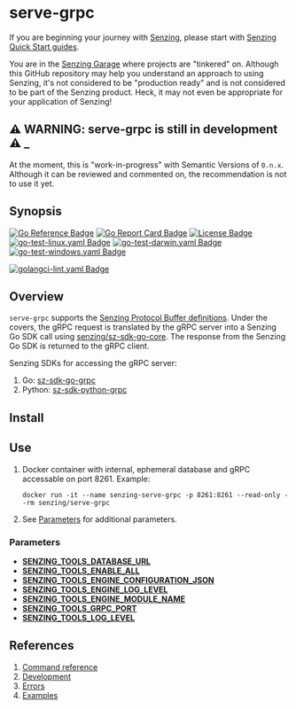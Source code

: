 # serve-grpc

If you are beginning your journey with [Senzing],
please start with [Senzing Quick Start guides].

You are in the [Senzing Garage] where projects are "tinkered" on.
Although this GitHub repository may help you understand an approach to using Senzing,
it's not considered to be "production ready" and is not considered to be part of the Senzing product.
Heck, it may not even be appropriate for your application of Senzing!

## :warning: WARNING: serve-grpc is still in development :warning: _

At the moment, this is "work-in-progress" with Semantic Versions of `0.n.x`.
Although it can be reviewed and commented on,
the recommendation is not to use it yet.

## Synopsis

[![Go Reference Badge]][Package reference]
[![Go Report Card Badge]][Go Report Card]
[![License Badge]][License]
[![go-test-linux.yaml Badge]][go-test-linux.yaml]
[![go-test-darwin.yaml Badge]][go-test-darwin.yaml]
[![go-test-windows.yaml Badge]][go-test-windows.yaml]

[![golangci-lint.yaml Badge]][golangci-lint.yaml]

## Overview

`serve-grpc` supports the [Senzing Protocol Buffer definitions].
Under the covers, the gRPC request is translated by the gRPC server into a Senzing Go SDK call using [senzing/sz-sdk-go-core].
The response from the Senzing Go SDK is returned to the gRPC client.

Senzing SDKs for accessing the gRPC server:

1. Go: [sz-sdk-go-grpc]
1. Python: [sz-sdk-python-grpc]

## Install

## Use

1. Docker container with internal, ephemeral database and
   gRPC accessable on port 8261.
   Example:

    ```console
    docker run -it --name senzing-serve-grpc -p 8261:8261 --read-only --rm senzing/serve-grpc
    ```

1. See [Parameters](#parameters) for additional parameters.

### Parameters

- **[SENZING_TOOLS_DATABASE_URL]**
- **[SENZING_TOOLS_ENABLE_ALL]**
- **[SENZING_TOOLS_ENGINE_CONFIGURATION_JSON]**
- **[SENZING_TOOLS_ENGINE_LOG_LEVEL]**
- **[SENZING_TOOLS_ENGINE_MODULE_NAME]**
- **[SENZING_TOOLS_GRPC_PORT]**
- **[SENZING_TOOLS_LOG_LEVEL]**

## References

1. [Command reference]
1. [Development]
1. [Errors]
1. [Examples]

[Command reference]: https://hub.senzing.com/senzing-tools/senzing-tools_serve-grpc.html
[Development]: docs/development.md
[Errors]: docs/errors.md
[Examples]: docs/examples.md
[Go Reference Badge]: https://pkg.go.dev/badge/github.com/senzing-garage/serve-grpc.svg
[Go Report Card Badge]: https://goreportcard.com/badge/github.com/senzing-garage/serve-grpc
[Go Report Card]: https://goreportcard.com/report/github.com/senzing-garage/serve-grpc
[go-test-darwin.yaml Badge]: https://github.com/senzing-garage/serve-grpc/actions/workflows/go-test-darwin.yaml/badge.svg
[go-test-darwin.yaml]: https://github.com/senzing-garage/serve-grpc/actions/workflows/go-test-darwin.yaml
[go-test-linux.yaml Badge]: https://github.com/senzing-garage/serve-grpc/actions/workflows/go-test-linux.yaml/badge.svg
[go-test-linux.yaml]: https://github.com/senzing-garage/serve-grpc/actions/workflows/go-test-linux.yaml
[go-test-windows.yaml Badge]: https://github.com/senzing-garage/serve-grpc/actions/workflows/go-test-windows.yaml/badge.svg
[go-test-windows.yaml]: https://github.com/senzing-garage/serve-grpc/actions/workflows/go-test-windows.yaml
[golangci-lint.yaml Badge]: https://github.com/senzing-garage/serve-grpc/actions/workflows/golangci-lint.yaml/badge.svg
[golangci-lint.yaml]: https://github.com/senzing-garage/serve-grpc/actions/workflows/golangci-lint.yaml
[License Badge]: https://img.shields.io/badge/License-Apache2-brightgreen.svg
[License]: https://github.com/senzing-garage/serve-grpc/blob/main/LICENSE
[Package reference]: https://pkg.go.dev/github.com/senzing-garage/serve-grpc
[Senzing Garage]: https://github.com/senzing-garage
[Senzing Protocol Buffer definitions]: https://github.com/senzing-garage/sz-sdk-proto
[Senzing Quick Start guides]: https://docs.senzing.com/quickstart/
[SENZING_TOOLS_DATABASE_URL]: https://github.com/senzing-garage/knowledge-base/blob/main/lists/environment-variables.md#senzing_tools_database_url
[SENZING_TOOLS_ENABLE_ALL]: https://github.com/senzing-garage/knowledge-base/blob/main/lists/environment-variables.md#senzing_tools_enable_all
[SENZING_TOOLS_ENGINE_CONFIGURATION_JSON]: https://github.com/senzing-garage/knowledge-base/blob/main/lists/environment-variables.md#senzing_tools_engine_configuration_json
[SENZING_TOOLS_ENGINE_LOG_LEVEL]: https://github.com/senzing-garage/knowledge-base/blob/main/lists/environment-variables.md#senzing_tools_engine_log_level
[SENZING_TOOLS_ENGINE_MODULE_NAME]: https://github.com/senzing-garage/knowledge-base/blob/main/lists/environment-variables.md#senzing_tools_engine_module_name
[SENZING_TOOLS_GRPC_PORT]: https://github.com/senzing-garage/knowledge-base/blob/main/lists/environment-variables.md#senzing_tools_grpc_port
[SENZING_TOOLS_LOG_LEVEL]: https://github.com/senzing-garage/knowledge-base/blob/main/lists/environment-variables.md#senzing_tools_log_level
[Senzing]: https://senzing.com/
[senzing/sz-sdk-go-core]: https://github.com/senzing-garage/sz-sdk-go-core
[sz-sdk-go-grpc]: https://github.com/senzing-garage/sz-sdk-go-grpc
[sz-sdk-python-grpc]: https://github.com/senzing-garage/sz-sdk-python-grpc
